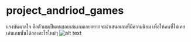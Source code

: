 # project_andriod_games
แรงบันดาลใจ คือตัวผมเป็นคนชอบเล่นเกมเลยอยากจะนำเสนอเกมที่มีความนิยม เพื่อให้คนที่ไม่เคยเล่นเกมนั้นได้ลองอะไรใหม่ๆ
![alt text](https://www.google.com/imgres?imgurl=https%3A%2F%2Flookaside.fbsbx.com%2Flookaside%2Fcrawler%2Fmedia%2F%3Fmedia_id%3D145753839353890&imgrefurl=https%3A%2F%2Fth-th.facebook.com%2FDD-CLUB-145753839353890%2Fposts&tbnid=557IMNibYDaWAM&vet=12ahUKEwjWpODf6KjoAhWLlUsFHfAzDMIQMygAegUIARDSAQ..i&docid=NlKvyN9VniLZ7M&w=960&h=960&q=dd&ved=2ahUKEwjWpODf6KjoAhWLlUsFHfAzDMIQMygAegUIARDSAQ)
